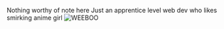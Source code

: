 Nothing worthy of note here
Just an apprentice level web dev who likes smirking anime girl
![WEEBOO](https://i.imgur.com/mkSi8UG.png)

